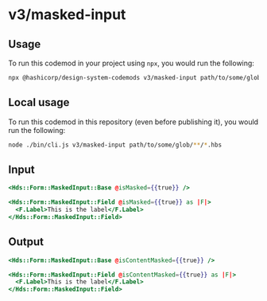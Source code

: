 # v3/masked-input

## Usage

To run this codemod in your project using `npx`, you would run the following:

```bash
npx @hashicorp/design-system-codemods v3/masked-input path/to/some/glob/**/*.hbs
```

## Local usage

To run this codemod in this repository (even before publishing it), you would run the following:

```bash
node ./bin/cli.js v3/masked-input path/to/some/glob/**/*.hbs
```

## Input

```hbs
<Hds::Form::MaskedInput::Base @isMasked={{true}} />

<Hds::Form::MaskedInput::Field @isMasked={{true}} as |F|>
  <F.Label>This is the label</F.Label>
</Hds::Form::MaskedInput::Field>
```

## Output

```hbs
<Hds::Form::MaskedInput::Base @isContentMasked={{true}} />

<Hds::Form::MaskedInput::Field @isContentMasked={{true}} as |F|>
  <F.Label>This is the label</F.Label>
</Hds::Form::MaskedInput::Field>
```
